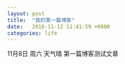 ```yaml
---
layout: post
title:  "我的第一篇博客"
date:   2016-11-12 11:41:59 +0800
categories: life
---
```

11月8日 周六 天气晴  第一篇博客测试文章

[jekyll-docs]: http://jekyllrb.com/docs/home
[jekyll-gh]:   https://github.com/jekyll/jekyll
[jekyll-talk]: https://talk.jekyllrb.com/
